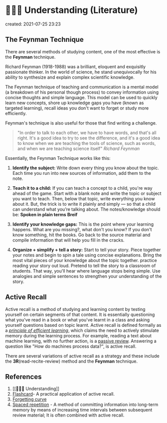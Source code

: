 # 👨🏽‍🏫  Understanding (Literature)
created: 2021-07-25 23:23

## The Feynman Technique
There are several methods of studying content, one of the most effective is the **Feynman** technique.

Richard Feynman (1918-1988) was a brilliant, eloquent and exquisitly passionate thinker. In the world of science, he stand unequivocally for his ability to synthesize and explain complex scientific knowledge.

The Feynman technique of teaching and communication is a mental model (a breakdown of his personal though process) to convey information using concise thoughts and simple language. This model can be used to quickly learn new concepts, shore up knowledge gaps you have (known as targeted learning), recall ideas you don't want to forget or study more efficiently. 

Feynman's technique is also useful for those that find writing a challenge.

<blockquote>
	"In order to talk to each other, we have to have words, and that's all right. It's a good idea to try to see the difference, and it's a good idea to know when we are teaching the tools of science, such as words, and when we are teaching science itself" <i>Richard Feynman</i>
</blockquote>

Essentially, the Feynman Technique works like this:
1. **Identify the subject:** Write down every thing you know about the topic. Each time you run into new sources of information, add them to the note.

2. **Teach it to a child:** If you can teach a concept to a child, you're way ahead of the game. 
	Start with a blank note and write the topic or subject you want to teach. Then, below that topic, write everything you know about it. But, the trick is to write it plainly and simply — so that a child can understand what you’re talking about.
	The notes/knowledge should be:
	**Spoken in plain terms** 
	**Breif**

3. **Identify your knowledge gaps:** This is the point where your learning happens. What are you missing?, what don't you know?
	If you don't know something, hit the books. Go back to the source material and compile information that will help you fill in the cracks.
	
4. **Organize + simplify + tell a story:** Start to tell your story. Piece together your notes and begin to spin a tale using concise explanations. Bring the most vital pieces of your knowledge about the topic together. 
	practice reading your story out loud. Pretend to tell the story to a classroom of students. That way, you'll hear where language stops being simple.
	Use analogies and simple sentences to strengthen your understanding of the story.

## Active Recall
Active recall is a method of studying and learning content by testing yourself on certain segments of that content. It is essentially questioning what you've read in a book or what you've learnt in a class and asking yourself questions based on topic learnt.
Active recall is defined formally as a [*principle of efficient learning*](https://en.wikipedia.org/wiki/Active_recall), which claims the need to actively stimulate memory during the learning process. For example, reading a text about machine learning, with no further action, is a [passive review](https://en.wikipedia.org/wiki/Passive_review). Answering a question like "How do machines process data?", is active recall.

There are several variations of active recall as a strategy and these include the **3R**(read-recite-review) method and the **Feynman** technique.

## References
1. [[👨🏽‍🏫  Understanding]]
2. [Flashcard](https://en.wikipedia.org/wiki/Flashcard "Flashcard")- A practical application of active recall.
3. [Forgetting curve](https://en.wikipedia.org/wiki/Forgetting_curve "Forgetting curve")
4. [Spaced repetition](https://en.wikipedia.org/wiki/Spaced_repetition "Spaced repetition") - A method of committing information into long-term memory by means of increasing time intervals between subsequent review material; It is often combined with active recall.
